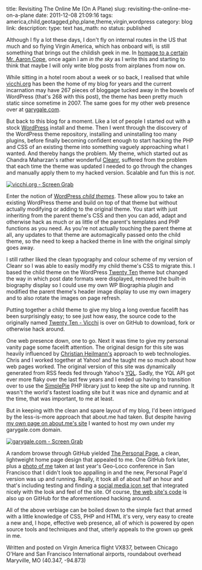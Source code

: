 title: Revisiting The Online Me (On A Plane)
slug: revisiting-the-online-me-on-a-plane
date: 2011-12-08 21:09:16
tags: america,child,geotagged,php,plane,theme,virgin,wordpress
category: blog
link: 
description: 
type: text
has_math: no
status: published

Although I fly a lot these days, I don't fly on internal routes in the US that much and so flying Virgin America, which has onboard wifi, is still something that brings out the childish geek in me. In [homage to a certain Mr. Aaron Cope](https://www.aaronland.info/weblog/2011/04/02/status/#mw2011 "https://www.aaronland.info/weblog/2011/04/02/status/#mw2011"), once again I am *in the sky* as I write this and starting to think that maybe I will only write blog posts from airplanes from now on.

While sitting in a hotel room about a week or so back, I realised that while [vicchi.org](/ "/") has been the home of my blog for years and the current incarnation may have 267 pieces of bloggage tucked away in the bowels of WordPress (that's 268 with this post), the theme has been pretty much static since sometime in 2007. The same goes for my other web presence over at [garygale.com](https://www.garygale.com/ "https://www.garygale.com/").

But back to this blog for a moment. Like a lot of people I started out with a stock [WordPress](https://wordpress.org/ "https://wordpress.org/") install and theme. Then I went through the discovery of the WordPress theme repository, installing and uninstalling too many plugins, before finally becoming confident enough to start hacking the PHP and CSS of an existing theme into something vaguely approaching what I wanted. And thereby hangs the problem. My theme, which started out as Chandra Maharzan's rather wonderful [Cleanr](https://wordpress.org/extend/themes/cleanr "https://wordpress.org/extend/themes/cleanr"), suffered from the problem that each time the theme was updated I needed to go through the changes and manually apply them to my hacked version. Scalable and fun this is *not*.

<!-- TEASER_END -->

[![vicchi.org - Screen Grab](/wp-content/uploads/2011/12/vicchi.org_-1024x705.png)](/wp-content/uploads/2011/12/vicchi.org_.png "vicchi.org - Screen Grab")

Enter the notion of [WordPress *child themes*](https://codex.wordpress.org/Child_Themes "https://codex.wordpress.org/Child_Themes"). These allow you to take an existing WordPress theme and build on top of that theme but without actually modifying or adding to the original theme. You start with just inheriting from the parent theme's CSS and then you can add, adapt and otherwise hack as much or as little of the parent's templates and PHP functions as you need. As you're not actually touching the parent theme at all, any updates to that theme are automagically passed onto the child theme, so the need to keep a hacked theme in line with the original simply goes away.

I still rather liked the clean typography and colour scheme of my version of Cleanr so I was able to easily modify my child theme's CSS to migrate this. I based the child theme on the WordPress [Twenty Ten](https://wordpress.org/extend/themes/twentyten "https://wordpress.org/extend/themes/twentyten") theme but changed the way in which post date formats were displayed, removed the built-in biography display so I could use my own WP Biographia plugin and modified the parent theme's header image display to use my own imagery and to also rotate the images on page refresh.

Putting together a child theme to give my blog a long overdue facelift has been surprisingly easy; to see just how easy, the source code to the originally named [Twenty Ten - Vicchi](https://github.com/vicchi/twentyten-vicchi "https://github.com/vicchi/twentyten-vicchi") is over on GitHub to download, fork or otherwise hack around.

One web presence down, one to go. Next it was time to give my personal vanity page some facelift attention. The original design for this site was heavily influenced by [Christian Heilmann's](https://christianheilmann.com/ "https://christianheilmann.com/") approach to web technologies. Chris and I worked together at Yahoo! and he taught me so much about how web pages worked. The original version of this site was dynamically generated from RSS feeds fed through Yahoo's [YQL](https://developer.yahoo.com/yql/ "https://developer.yahoo.com/yql/"). Sadly, the YQL API got ever more flaky over the last few years and I ended up having to transition over to use the [SimplePie](https://simplepie.org/ "https://simplepie.org/") PHP library just to keep the site up and running. It wasn't the world's fastest loading site but it was nice and dynamic and at the time, that was important, to me at least.

But in keeping with the clean and spare layout of my blog, I'd been intrigued by the less-is-more approach that about.me had taken. But despite having [my own page on about.me's site](https://about.me/vicchi "https://about.me/vicchi") I wanted to host my own under my garygale.com domain.

[![garygale.com - Screen Grab](/wp-content/uploads/2011/12/garygale.com_-1024x729.png)](/wp-content/uploads/2011/12/garygale.com_.png "garygale.com - Screen Grab")

A random browse through GitHub yielded [The Personal Page](https://github.com/weightshift/The-Personal-Page "https://github.com/weightshift/The-Personal-Page"), a clean, lightweight home page design that appealed to me. One GitHub fork later, plus a [photo of me](https://www.flickr.com/photos/kyeung808/4820451850/in/photosof-vicchi/ "https://www.flickr.com/photos/kyeung808/4820451850/in/photosof-vicchi/") taken at last year's Geo-Loco conference in San Francisco that I didn't look too appalling in and the new, Personal Page'd version was up and running. Really, it took all of about half an hour and that's including testing and finding a [social media icon set](https://webtreats.mysitemyway.com/154-matte-black-social-media-icons/ "https://webtreats.mysitemyway.com/154-matte-black-social-media-icons/") that integrated nicely with the look and feel of the site. Of course, [the web site's code](https://github.com/vicchi/garygale.com "https://github.com/vicchi/garygale.com") is also up on GitHub for the aforementioned hacking around.

All of the above verbiage can be boiled down to the simple fact that armed with a little knowledge of CSS, PHP and HTML it's very, very easy to create a new and, I hope, effective web presence, all of which is powered by open source tools and techniques and that, utterly appeals to the grown up geek in me.


Written and posted on Virgin America flight VX837, between Chicago O'Hare and San Francisco International airports, roundabout overhead Maryville, MO (40.347, -94.873)

